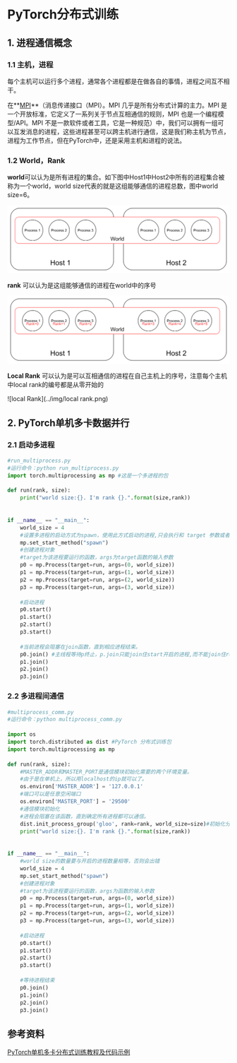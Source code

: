 # PyTorch分布式训练

## 1. 进程通信概念  

### 1.1 主机，进程  

每个主机可以运行多个进程，通常各个进程都是在做各自的事情，进程之间互不相干。

在**[MPI](https://mpitutorial.com/tutorials/mpi-introduction/zh_cn/)**（消息传递接口（MPI）。MPI 几乎是所有分布式计算的主力。MPI 是一个开放标准，它定义了一系列关于节点互相通信的规则，MPI 也是一个编程模型/API。MPI 不是一款软件或者工具，它是一种规范）中，我们可以拥有一组可以互发消息的进程，这些进程甚至可以跨主机进行通信，这是我们称主机为节点，进程为工作节点，但在PyTorch中，还是采用主机和进程的说法。

### 1.2 World，Rank

**world**可以认为是所有进程的集合。如下图中Host1中Host2中所有的进程集合被称为一个world，world size代表的就是这组能够通信的进程总数，图中world size=6。

![world](../img/World.png)



**rank** 可以认为是这组能够通信的进程在world中的序号

![rank](../img\rank.png)

**Local Rank** 可以认为是可以互相通信的进程在自己主机上的序号，注意每个主机中local rank的编号都是从零开始的

![local Rank](../img/local rank.png)

## 2. PyTorch单机多卡数据并行

### 2.1 启动多进程

```python
#run_multiprocess.py
#运行命令：python run_multiprocess.py
import torch.multiprocessing as mp #这是一个多进程的包
 
def run(rank, size):
    print("world size:{}. I'm rank {}.".format(size,rank))
 
 
if __name__ == "__main__":
    world_size = 4
    #设置多进程的启动方式为spawn，使用此方式启动的进程,只会执行和 target 参数或者 run() 方法相关的代码。
    mp.set_start_method("spawn") 
    #创建进程对象
    #target为该进程要运行的函数，args为target函数的输入参数
    p0 = mp.Process(target=run, args=(0, world_size))
    p1 = mp.Process(target=run, args=(1, world_size))
    p2 = mp.Process(target=run, args=(2, world_size))
    p3 = mp.Process(target=run, args=(3, world_size))
 
    #启动进程
    p0.start()
    p1.start()
    p2.start()
    p3.start()
 
    #当前进程会阻塞在join函数，直到相应进程结束。
    p0.join() #主线程等待p终止，p.join只能join住start开启的进程,而不能join住run开启的进程
    p1.join()
    p2.join()
    p3.join()
```



### 2.2 多进程间通信

```python
#multiprocess_comm.py
#运行命令：python multiprocess_comm.py
 
import os
import torch.distributed as dist #PyTorch 分布式训练包
import torch.multiprocessing as mp
 
def run(rank, size):
    #MASTER_ADDR和MASTER_PORT是通信模块初始化需要的两个环境变量。
    #由于是在单机上，所以用localhost的ip就可以了。
    os.environ['MASTER_ADDR'] = '127.0.0.1'
    #端口可以是任意空闲端口
    os.environ['MASTER_PORT'] = '29500'
    #通信模块初始化
    #进程会阻塞在该函数，直到确定所有进程都可以通信。
    dist.init_process_group('gloo', rank=rank, world_size=size)#初始化分布式环境，第一个参数指定的是通信后端
    print("world size:{}. I'm rank {}.".format(size,rank))
 
 
if __name__ == "__main__":
    #world size的数量要与开启的进程数量相等，否则会出错
    world_size = 4
    mp.set_start_method("spawn")
    #创建进程对象
    #target为该进程要运行的函数，args为函数的输入参数
    p0 = mp.Process(target=run, args=(0, world_size))
    p1 = mp.Process(target=run, args=(1, world_size))
    p2 = mp.Process(target=run, args=(2, world_size))
    p3 = mp.Process(target=run, args=(3, world_size))
 
    #启动进程
    p0.start()
    p1.start()
    p2.start()
    p3.start()
 
    #等待进程结束
    p0.join()
    p1.join()
    p2.join()
    p3.join()
```




## 参考资料

[PyTorch单机多卡分布式训练教程及代码示例](https://blog.csdn.net/zzxxxaa1/article/details/121421075)
